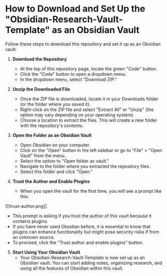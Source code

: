 # How to Download and Set Up the "Obsidian-Research-Vault-Template" as an Obsidian Vault

Follow these steps to download this repository and set it up as an Obsidian vault:

1. **Download the Repository**
   - At the top of this repository page, locate the green "Code" button.
   - Click the "Code" button to open a dropdown menu.
   - In the dropdown menu, select "Download ZIP."

2. **Unzip the Downloaded File**
   - Once the ZIP file is downloaded, locate it in your Downloads folder (or the folder where you saved it).
   - Right-click on the ZIP file and select "Extract All" or "Unzip" (the option may vary depending on your operating system).
   - Choose a location to extract the files. This will create a new folder with the repository's contents.

3. **Open the Folder as an Obsidian Vault**
   - Open Obsidian on your computer.
   - Click on the "Open" button in the left sidebar or go to "File" > "Open Vault" from the menu.
   - Select the option to "Open folder as vault."
   - Navigate to the folder where you extracted the repository files.
   - Select this folder and click "Open."

4. **Trust the Author and Enable Plugins**
   - When you open the vault for the first time, you will see a prompt like this:

  ![[trust-author.png]]

   - This prompt is asking if you trust the author of this vault because it contains plugins.
   - If you have never used Obsidian before, it is essential to know that plugins can enhance functionality but might pose security risks if from an unknown source.
   - To proceed, click the "Trust author and enable plugins" button.

5. **Start Using Your Obsidian Vault**
   - Your Obsidian-Research-Vault-Template is now set up as an Obsidian vault. You can start adding notes, organizing research, and using all the features of Obsidian within this vault.
